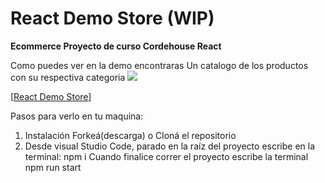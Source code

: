 # React Demo Store (WIP)

**Ecommerce Proyecto de curso Cordehouse React**

Como puedes ver en la demo encontraras Un catalogo de los productos con su respectiva categoria
![](https://media.giphy.com/media/di1Fksbkwnv5xic8g0/giphy.gif)

[[React Demo Store](https://www.youtube.com/watch?v=ferPgrnqODw)]


Pasos para verlo en tu maquina:
1. Instalación Forkeá(descarga) o Cloná el repositorio
3. Desde visual Studio Code, parado en la raíz del proyecto escribe en la terminal: npm i
Cuando finalice correr el proyecto escribe la terminal npm run start
